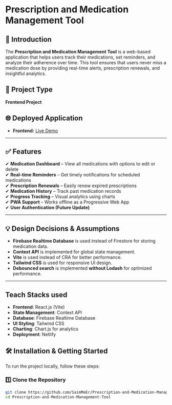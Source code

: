 # Prescription and Medication Management Tool

## 📌 Introduction

The **Prescription and Medication Management Tool** is a web-based application that helps users track their medications, set reminders, and analyze their adherence over time. This tool ensures that users never miss a medication dose by providing real-time alerts, prescription renewals, and insightful analytics.

## 🚀 Project Type

**Frontend Project**

## 🌐 Deployed Application

- **Frontend:** [Live Demo](https://medical-prescription-tool.netlify.app/)

---

## ✅ Features

✔ **Medication Dashboard** – View all medications with options to edit or delete  
✔ **Real-time Reminders** – Get timely notifications for scheduled medications  
✔ **Prescription Renewals** – Easily renew expired prescriptions  
✔ **Medication History** – Track past medication records  
✔ **Progress Tracking** – Visual analytics using charts  
✔ **PWA Support** – Works offline as a Progressive Web App  
✔ **User Authentication (Future Update)**

---

## 💡 Design Decisions & Assumptions

- **Firebase Realtime Database** is used instead of Firestore for storing medication data.
- **Context API** is implemented for global state management.
- **Vite** is used instead of CRA for better performance.
- **Tailwind CSS** is used for responsive UI design.
- **Debounced search** is implemented **without Lodash** for optimized performance.

---

## Teach Stacks used

- **Frontend**: React.js (Vite)
- **State Management**: Context API
- **Database**: Firebase Realtime Database
- **UI Styling**: Tailwind CSS
- **Charting**: Chart.js for analytics
- **Deployment**: Netlify

## 🛠️ Installation & Getting Started

To run the project locally, follow these steps:

### 1️⃣ Clone the Repository

```bash
git clone https://github.com/SaimMeEr/Prescription-and-Medication-Management-Tool.git
cd Prescription-and-Medication-Management-Tool
```
